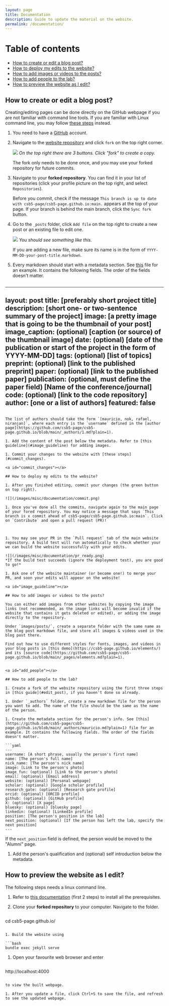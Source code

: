 ```yaml
---
layout: page
title: Documentation
description: Guide to update the material on the website.
permalink: /documentation/
---
```


# Table of contents

* [How to create or edit a blog post?](#edit_post)
* [How to deploy my edits to the website?](#commit_changes)
* [How to add images or videos to the posts?](#image_guideline)
* [How to add people to the lab?](#add_people)
* [How to preview the website as I edit?](#command_line)








<a id="edit_post"></a>

## How to create or edit a blog post?

Creating/editing pages can be done directly on the GitHub webpage if you are not familiar with command line tools. If you are familiar with Linux command line, you may follow [these steps](#command_line) instead.


1. You need to have a [GitHub](https://github.com/) account.

1. Navigate to the [website repository](https://github.com/csb5-page/csb5-page.github.io) and click `fork` on the top right corner.

   ![](/images/misc/documentation/GitHub_page.png)
   *On the top right there are 3 buttons. Click "fork" to create a copy.*

   The fork only needs to be done once, and you may use your forked repository for future commits.

1. Navigate to your **forked repository**. You can find it in your list of repositories (click your profile picture on the top right, and select `Repositories`).

   Before you commit, check if the message `This branch is up to date with csb5-page/csb5-page.github.io:main.` appears at the top of your page. If your branch is behind the main branch, click the `Sync fork` button.

1. Go to the `_posts` folder, click `Add file` on the top right to create a new post or an existing file to edit one.

   ![](/images/misc/documentation/post_page.png)
   *You should see something like this.*

   If you are adding a new file, make sure its name is in the form of `YYYY-MM-DD-your-post-title.markdown`.

1. Every markdown should start with a metadata section. See [this](https://github.com/csb5-page/csb5-page.github.io/blob/main/_posts/2024-12-02-sequencing-non-canonical-bases.markdown?plain=1) file for an example. It contains the following fields. The order of the fields doesn't matter.

   ```yaml
---
layout: post
title: [preferably short project title]
description: [short one- or two-sentence summary of the project]
image: [a pretty image that is going to be the thumbnail of your post]
image_caption: (optional) [caption (or source) of the thumbnail image]
date: (optional) [date of the publication or start of the project in the form of YYYY-MM-DD]
tags: (optional) [list of topics]
preprint: (optional) [link to the published preprint]
paper: (optional) [link to the published paper]
publication: (optional, must define the paper field) [Name of the conference/journal]
code: (optional) [link to the code repository]
author: [one or a list of authors]
featured: false
---
   ```

   The list of authors should take the form `[mauricio, nok, rafael, niranjan]`, where each entry is the `username` defined in the [author page](https://github.com/csb5-page/csb5-page.github.io/blob/main/_authors/1.md?plain=1).

1. Add the content of the post below the metadata. Refer to [this guideline](#image_guideline) for adding images.

1. Commit your changes to the website with [these steps](#commit_changes).

<a id="commit_changes"></a>

## How to deploy my edits to the website?

1. After you finished editing, commit your changes (the green button on top right).

   ![](/images/misc/documentation/commit.png)

1. Once you've done all the commits, navigate again to the main page of your fored repository. You may notice a message that says `This branch is x commit ahead of csb5-page/csb5-page.github.io:main`. Click on `Contribute` and open a pull request (PR)!

   

1. You may see your PR in the `Pull request` tab of the main website repository. A build test will run automatically to check whether your we can build the website successfully with your edits.

   ![](/images/misc/documentation/pr_ready.png)
   *If the build test succeeds (ignore the deployment test), you are good to go!*

1. Ask one of the website maintainer (or become one!) to merge your PR, and soon your edits will appear on the website!

<a id="image_guideline"></a>

## How to add images or videos to the posts?

You can either add images from other websites by copying the image links (not recommended, as the image links will become invalid if the website that contains it gets deleted or edited), or adding the image directly to the repository.

Under `images/posts/`, create a separate folder with the same name as the blog post markdown file, and store all images & videos used in the blog post there.

Find out how to use different styles for fonts, images, and videos in your blog posts in [this demo](https://csb5-page.github.io/elements/) and its [source code](https://github.com/csb5-page/csb5-page.github.io/blob/main/_pages/elements.md?plain=1).


<a id="add_people"></a>

## How to add people to the lab?

1. Create a fork of the website repository using the first three steps in [this guide](#edit_post), if you haven't done so already.

1. Under `_authors` folder, create a new markdown file for the person you want to add. The name of the file should be the same as the name of the person.

1. Create the metadata section for the person's info. See [this](https://github.com/csb5-page/csb5-page.github.io/blob/main/_authors/mauricio.md?plain=1) file for an example. It contains the following fields. The order of the fields doesn't matter.

   ```yaml
---
username: [A short phrase, usually the person's first name]
name: [The person's full name]
nick_name: [The person's nick name]
image: [Link to the person's photo]
image_fun: (optional) [Link to the person's photo]
email: (optional) [Email address]
website: (optional) [Personal webpage]
scholar: (optional) [Google scholar profile]
research_gate: (optional) [Research gate profile]
orcid: (optional) [ORCID profile]
github: (optional) [GitHub profile]
X: (optional) [X page]
bluesky: (optional) [bluesky page]
linkedin: (optional) [LinkedIn profile]
position: [The person's position in the lab]
next_position: (optional) [If the person has left the lab, specify the next position]
---
   ```

   If the `next_position` field is defined, the person would be moved to the "Alumni" page.

1. Add the person's qualification and (optional) self introduction below the metadata.

<a id="command_line"></a>

## How to preview the website as I edit?

The following steps needs a linux command line.

1. Refer to [this documentation](https://jekyllrb.com/docs/) (first 2 steps) to install all the prerequisites.

1. Clone your **forked repository** to your computer. Navigate to the folder.

   ```bash
cd csb5-page.github.io/
   ```

1. Build the website using

   ```bash
bundle exec jekyll serve
   ```

1. Open your favourite web browser and enter

   ```bash
http://localhost:4000
   ```

   to view the built webpage.

1. After you update a file, click Ctrl+S to save the file, and refresh to see the updated webpage.